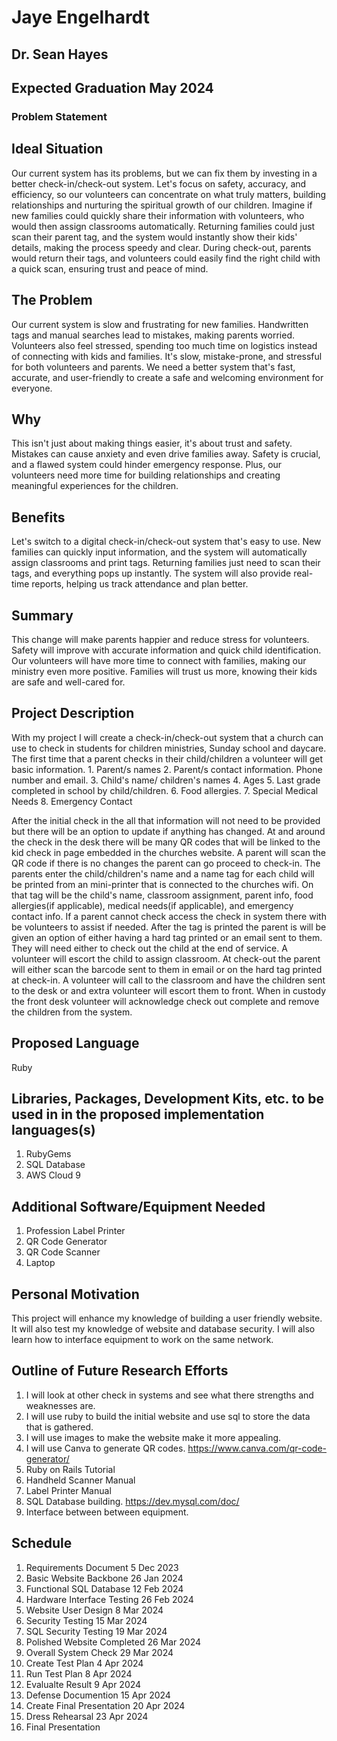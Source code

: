 # Jaye Engelhardt

## Dr. Sean Hayes

## Expected Graduation May 2024

### Problem Statement

## Ideal Situation

Our current system has its problems, but we can fix them by investing in a better check-in/check-out system. Let's focus on safety, accuracy, and efficiency, so our volunteers can concentrate on what truly matters, building relationships and nurturing the spiritual growth of our children.  Imagine if new families could quickly share their information with volunteers, who would then assign classrooms automatically. Returning families could just scan their parent tag, and the system would instantly show their kids' details, making the process speedy and clear. During check-out, parents would return their tags, and volunteers could easily find the right child with a quick scan, ensuring trust and peace of mind.

## The Problem

Our current system is slow and frustrating for new families. Handwritten tags and manual searches lead to mistakes, making parents worried. Volunteers also feel stressed, spending too much time on logistics instead of connecting with kids and families. It's slow, mistake-prone, and stressful for both volunteers and parents. We need a better system that's fast, accurate, and user-friendly to create a safe and welcoming environment for everyone.

## Why

This isn't just about making things easier, it's about trust and safety. Mistakes can cause anxiety and even drive families away. Safety is crucial, and a flawed system could hinder emergency response. Plus, our volunteers need more time for building relationships and creating meaningful experiences for the children.

## Benefits

Let's switch to a digital check-in/check-out system that's easy to use. New families can quickly input information, and the system will automatically assign classrooms and print tags. Returning families just need to scan their tags, and everything pops up instantly. The system will also provide real-time reports, helping us track attendance and plan better.

## Summary

This change will make parents happier and reduce stress for volunteers. Safety will improve with accurate information and quick child identification. Our volunteers will have more time to connect with families, making our ministry even more positive. Families will trust us more, knowing their kids are safe and well-cared for.

## Project Description

With my project I will create a check-in/check-out system that a church can use to check in students for children ministries, Sunday school and daycare.  The first time that a parent checks in their child/children a volunteer will get basic information.
    1. Parent/s names
    2. Parent/s contact information.  Phone number and email.
    3. Child's name/ children's names
    4. Ages
    5. Last grade completed in school by child/children.
    6. Food allergies.
    7. Special Medical Needs
    8. Emergency Contact

After the initial check in the all that information will not need to be provided but there will be an option to update if anything has changed. At and around the check in the desk there will be many QR codes that will be linked to the kid check in page embedded in the churches website. A parent will scan the QR code if there is no changes the parent can go proceed to check-in. The parents enter the child/children's name and a name tag for each child will be printed from an mini-printer that is connected to the churches wifi.  On that tag will be the child's name, classroom assignment, parent info, food allergies(if applicable), medical needs(if applicable), and emergency contact info. If a parent cannot check access the check in system there with be volunteers to assist if needed.  After the tag is printed the parent is will be given an option of either having a hard tag printed or an email sent to them. They will need either to check out the child at the end of service. A volunteer will escort the child to assign classroom. At check-out the parent will either scan the barcode sent to them in email or on the hard tag printed at check-in.  A volunteer will call to the classroom and have the children sent to the desk or and extra volunteer will escort them to front. When in custody the front desk volunteer will acknowledge check out complete and remove the children from the system.

## Proposed Language

Ruby

## Libraries, Packages, Development Kits, etc. to be used in in the proposed implementation languages(s)

1. RubyGems
2. SQL Database
3. AWS Cloud 9

## Additional Software/Equipment Needed

1. Profession Label Printer
2. QR Code Generator
3. QR Code Scanner
4. Laptop
   

## Personal Motivation

This project will enhance my knowledge of building a user friendly website. It will also test my knowledge of website and database security. I will also learn how to interface equipment to work on the same network.

## Outline of Future Research Efforts

1. I will look at other check in systems and see what there strengths and weaknesses are.
2. I will use ruby to build the initial website and use sql to store the data that is gathered.
3. I will use images to make the website make it more appealing.
4. I will use Canva to generate QR codes.     https://www.canva.com/qr-code-generator/
5. Ruby on Rails Tutorial
6. Handheld Scanner Manual
7. Label Printer Manual
8. SQL Database building.                     https://dev.mysql.com/doc/
9. Interface between between equipment.
 
  

## Schedule

1. Requirements Document             5 Dec 2023
2. Basic Website Backbone            26 Jan 2024
3. Functional SQL Database           12 Feb 2024
4. Hardware Interface Testing        26 Feb 2024
5. Website User Design               8 Mar 2024
6. Security Testing                  15 Mar 2024
7. SQL Security Testing              19 Mar 2024
9. Polished Website Completed        26 Mar 2024
10. Overall System Check             29 Mar 2024
11. Create Test Plan                 4 Apr 2024
12. Run Test Plan                    8 Apr 2024                
13. Evalualte Result                 9 Apr 2024
14. Defense Documention              15 Apr 2024
15. Create Final Presentation        20 Apr 2024
17. Dress Rehearsal                  23 Apr 2024  
18. Final Presentation
